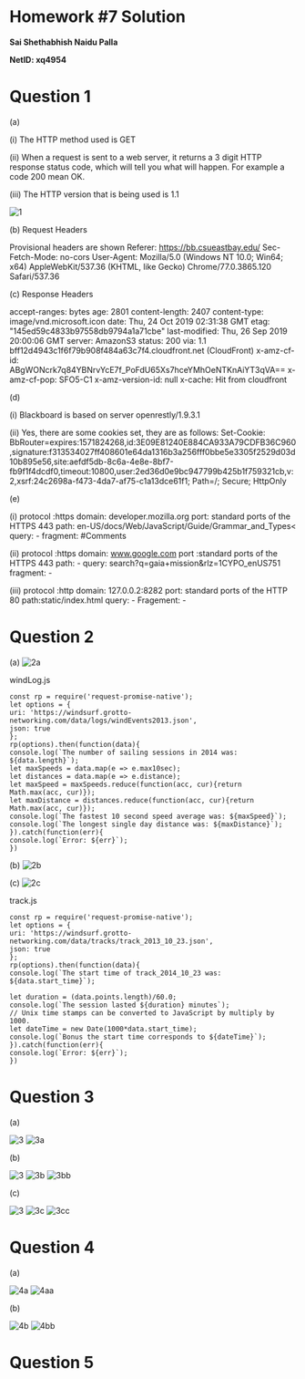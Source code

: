 # Homework #7 Solution

**Sai Shethabhish Naidu Palla**

**NetID: xq4954**

# Question 1

(a) 

(i) The HTTP method used is GET

(ii) When a request is sent to a web server, it returns a 3 digit HTTP response status code, which will tell you what will happen. For example a code 200 mean OK.

(iii) The HTTP version that is being used is 1.1

![1](images/1.PNG)

(b) Request Headers

Provisional headers are shown
Referer: https://bb.csueastbay.edu/
Sec-Fetch-Mode: no-cors
User-Agent: Mozilla/5.0 (Windows NT 10.0; Win64; x64) AppleWebKit/537.36 (KHTML, like Gecko) Chrome/77.0.3865.120 Safari/537.36

(c) Response Headers

accept-ranges: bytes
age: 2801
content-length: 2407
content-type: image/vnd.microsoft.icon
date: Thu, 24 Oct 2019 02:31:38 GMT
etag: "145ed59c4833b97558db9794a1a71cbe"
last-modified: Thu, 26 Sep 2019 20:00:06 GMT
server: AmazonS3
status: 200
via: 1.1 bff12d4943c1f6f79b908f484a63c7f4.cloudfront.net (CloudFront)
x-amz-cf-id: ABgWONcrk7q84YBNrvYcE7f_PoFdU65Xs7hceYMhOeNTKnAiYT3qVA==
x-amz-cf-pop: SFO5-C1
x-amz-version-id: null
x-cache: Hit from cloudfront

(d)

(i) Blackboard is based on server openrestly/1.9.3.1

(ii) Yes, there are some cookies set, they are as follows:
Set-Cookie: BbRouter=expires:1571824268,id:3E09E81240E884CA933A79CDFB36C960,signature:f313534027ff408601e64da1316b3a256fff0bbe5e3305f2529d03d10b895e56,site:aefdf5db-8c6a-4e8e-8bf7-fb9f1f4dcdf0,timeout:10800,user:2ed36d0e9bc947799b425b1f759321cb,v:2,xsrf:24c2698a-f473-4da7-af75-c1a13dce61f1; Path=/; Secure; HttpOnly

(e)

(i) protocol :https 
domain: developer.mozilla.org
port: standard ports of the HTTPS 443
path: en-US/docs/Web/JavaScript/Guide/Grammar_and_Types<
query: - 
fragment: #Comments 

(ii) protocol :https 
domain: www.google.com
port :standard ports of the HTTPS 443
path: -
query: search?q=gaia+mission&rlz=1CYPO_enUS751
fragment: - 

(iii) protocol :http 
domain: 127.0.0.2:8282
port: standard ports of the HTTP 80
path:static/index.html
query: - 
Fragement: -
﻿
​
# Question 2

(a) 
![2a](images/12.PNG)

windLog.js 

	const rp = require('request-promise-native');
	let options = {
	uri: 'https://windsurf.grotto-networking.com/data/logs/windEvents2013.json',
	json: true
	};
	rp(options).then(function(data){
	console.log(`The number of sailing sessions in 2014 was: ${data.length}`);
	let maxSpeeds = data.map(e => e.max10sec);
	let distances = data.map(e => e.distance);
	let maxSpeed = maxSpeeds.reduce(function(acc, cur){return Math.max(acc, cur)});
	let maxDistance = distances.reduce(function(acc, cur){return Math.max(acc, cur)});
	console.log(`The fastest 10 second speed average was: ${maxSpeed}`);
	console.log(`The longest single day distance was: ${maxDistance}`);
	}).catch(function(err){
	console.log(`Error: ${err}`);
	})



(b) ![2b](images/2.PNG)

(c)
![2c](images/13.PNG)

track.js

	const rp = require('request-promise-native');
	let options = {
	uri: 'https://windsurf.grotto-networking.com/data/tracks/track_2013_10_23.json',
	json: true
	};
	rp(options).then(function(data){
	console.log(`The start time of track_2014_10_23 was: ${data.start_time}`);

	let duration = (data.points.length)/60.0;
	console.log(`The session lasted ${duration} minutes`);
	// Unix time stamps can be converted to JavaScript by multiply by 1000.
	let dateTime = new Date(1000*data.start_time);
	console.log(`Bonus the start time corresponds to ${dateTime}`);
	}).catch(function(err){
	console.log(`Error: ${err}`);
	})



# Question 3

(a)

![3](images/3.PNG)
![3a](images/4.PNG)

(b) 

![3](images/3.PNG)
![3b](images/6.PNG)
![3bb](images/5.PNG)

(c)

![3](images/3.PNG)
![3c](images/7.PNG)
![3cc](images/8.PNG)

# Question 4

(a) 

![4a](images/10.PNG)
![4aa](images/9.PNG)

(b)

![4b](images/12.PNG)
![4bb](images/11.PNG)


# Question 5

